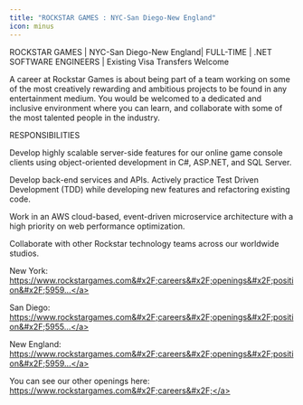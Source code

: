 ```yaml
---
title: "ROCKSTAR GAMES : NYC-San Diego-New England"
icon: minus
---
```

ROCKSTAR GAMES | NYC-San Diego-New England| FULL-TIME | .NET SOFTWARE ENGINEERS | Existing Visa Transfers Welcome

A career at Rockstar Games is about being part of a team working on some of the most creatively rewarding and ambitious projects to be found in any entertainment medium. You would be welcomed to a dedicated and inclusive environment where you can learn, and collaborate with some of the most talented people in the industry.

RESPONSIBILITIES

Develop highly scalable server-side features for our online game console clients using object-oriented development in C#, ASP.NET, and SQL Server.

Develop back-end services and APIs. Actively practice Test Driven Development (TDD) while developing new features and refactoring existing code.

Work in an AWS cloud-based, event-driven microservice architecture with a high priority on web performance optimization.

Collaborate with other Rockstar technology teams across our worldwide studios.

New York: <a href="https:&#x2F;&#x2F;www.rockstargames.com&#x2F;careers&#x2F;openings&#x2F;position&#x2F;5959495003" rel="nofollow">https:&#x2F;&#x2F;www.rockstargames.com&#x2F;careers&#x2F;openings&#x2F;position&#x2F;5959...</a>

San Diego: <a href="https:&#x2F;&#x2F;www.rockstargames.com&#x2F;careers&#x2F;openings&#x2F;position&#x2F;5955030003" rel="nofollow">https:&#x2F;&#x2F;www.rockstargames.com&#x2F;careers&#x2F;openings&#x2F;position&#x2F;5955...</a>

New England: <a href="https:&#x2F;&#x2F;www.rockstargames.com&#x2F;careers&#x2F;openings&#x2F;position&#x2F;5959501003" rel="nofollow">https:&#x2F;&#x2F;www.rockstargames.com&#x2F;careers&#x2F;openings&#x2F;position&#x2F;5959...</a>

You can see our other openings here: <a href="https:&#x2F;&#x2F;www.rockstargames.com&#x2F;careers&#x2F;" rel="nofollow">https:&#x2F;&#x2F;www.rockstargames.com&#x2F;careers&#x2F;</a>
